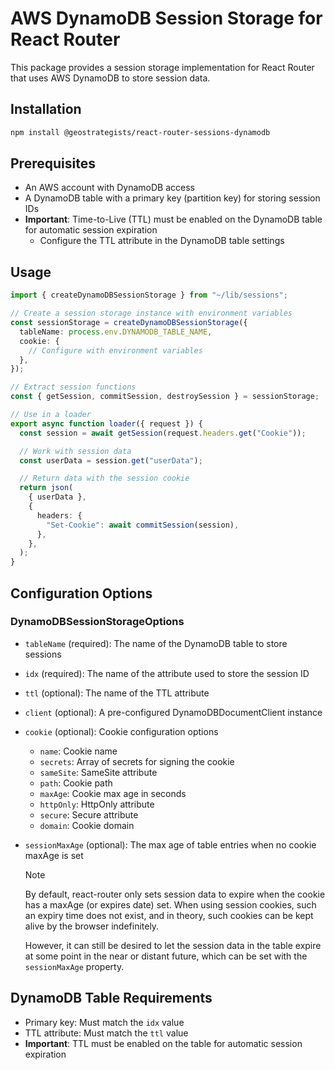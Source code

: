 # AWS DynamoDB Session Storage for React Router

This package provides a session storage implementation for React Router that uses AWS DynamoDB to store session data.

## Installation

```bash
npm install @geostrategists/react-router-sessions-dynamodb
```

## Prerequisites

- An AWS account with DynamoDB access
- A DynamoDB table with a primary key (partition key) for storing session IDs
- **Important**: Time-to-Live (TTL) must be enabled on the DynamoDB table for automatic session expiration
  - Configure the TTL attribute in the DynamoDB table settings

## Usage

```typescript
import { createDynamoDBSessionStorage } from "~/lib/sessions";

// Create a session storage instance with environment variables
const sessionStorage = createDynamoDBSessionStorage({
  tableName: process.env.DYNAMODB_TABLE_NAME,
  cookie: {
    // Configure with environment variables
  },
});

// Extract session functions
const { getSession, commitSession, destroySession } = sessionStorage;

// Use in a loader
export async function loader({ request }) {
  const session = await getSession(request.headers.get("Cookie"));

  // Work with session data
  const userData = session.get("userData");

  // Return data with the session cookie
  return json(
    { userData },
    {
      headers: {
        "Set-Cookie": await commitSession(session),
      },
    },
  );
}
```

## Configuration Options

### DynamoDBSessionStorageOptions

- `tableName` (required): The name of the DynamoDB table to store sessions
- `idx` (required): The name of the attribute used to store the session ID
- `ttl` (optional): The name of the TTL attribute
- `client` (optional): A pre-configured DynamoDBDocumentClient instance
- `cookie` (optional): Cookie configuration options
  - `name`: Cookie name
  - `secrets`: Array of secrets for signing the cookie
  - `sameSite`: SameSite attribute
  - `path`: Cookie path
  - `maxAge`: Cookie max age in seconds
  - `httpOnly`: HttpOnly attribute
  - `secure`: Secure attribute
  - `domain`: Cookie domain
- `sessionMaxAge` (optional): The max age of table entries when no cookie maxAge is set

  > [!NOTE]
  > By default, react-router only sets session data to expire when the
  > cookie has a maxAge (or expires date) set. When using session cookies,
  > such an expiry time does not exist, and in theory, such cookies can be
  > kept alive by the browser indefinitely.
  >
  > However, it can still be desired to let the session data in the table
  > expire at some point in the near or distant future, which can be set
  > with the `sessionMaxAge` property.

## DynamoDB Table Requirements

- Primary key: Must match the `idx` value
- TTL attribute: Must match the `ttl` value
- **Important**: TTL must be enabled on the table for automatic session expiration
